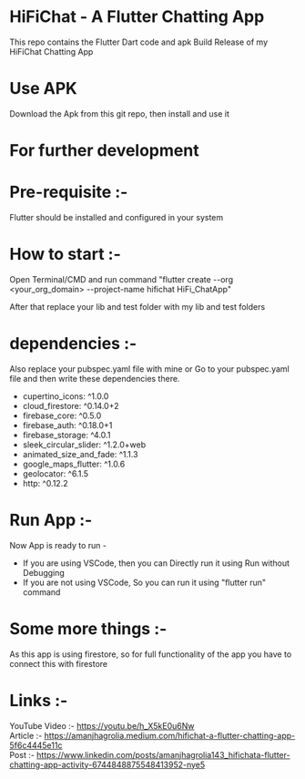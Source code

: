 # HiFiChat - A Flutter Chatting App
This repo contains the Flutter Dart code and apk Build Release of my HiFiChat Chatting App

# Use APK   
Download the Apk from this git repo, then install and use it
    
  
  
# For further development  
# Pre-requisite :-   
Flutter should be installed and configured in your system  

# How to start :-  
Open Terminal/CMD and run command "flutter create --org <your_org_domain> --project-name hifichat HiFi_ChatApp"   
  
After that replace your lib and test folder with my lib and test folders  

# dependencies :- 
Also replace your pubspec.yaml file with mine or Go to your pubspec.yaml file and then write these dependencies there.  
- cupertino_icons: ^1.0.0
- cloud_firestore: ^0.14.0+2
- firebase_core: ^0.5.0
- firebase_auth: ^0.18.0+1
- firebase_storage: ^4.0.1
- sleek_circular_slider: ^1.2.0+web
- animated_size_and_fade: ^1.1.3
- google_maps_flutter: ^1.0.6
- geolocator: ^6.1.5
- http: ^0.12.2

# Run App :-  
Now App is ready to run -   
- If you are using VSCode, then you can Directly run it using Run without Debugging  
- If you are not using VSCode, So you can run it using "flutter run" command  
    
# Some more things :-  
As this app is using firestore, so for full functionality of the app you have to connect this with firestore  
  
# Links :-  
YouTube Video :- https://youtu.be/h_X5kE0u6Nw  
Article :- https://amanjhagrolia.medium.com/hifichat-a-flutter-chatting-app-5f6c4445e11c  
Post :- https://www.linkedin.com/posts/amanjhagrolia143_hifichata-flutter-chatting-app-activity-6744848875548413952-nye5  
